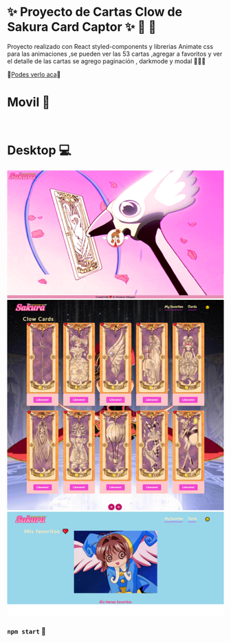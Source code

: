 # ✨ Proyecto de Cartas Clow de Sakura Card Captor ✨ 💖 💖

<p> Proyecto realizado con React styled-components y librerias Animate css para las animaciones ,se pueden ver las 53  cartas ,agregar a favoritos y ver el detalle de las cartas  se agrego paginación , darkmode y modal 💫💫🌈</p>

🌈<a href="https://sakura-clowcards.netlify.app/">Podes verlo aca</a>🌈

  <h1>Movil 📱</h1>
    <img src="https://github.com/flopixx/Sakuraclearcard/blob/master/src/img/movil.png" alt="" />

  <h1>Desktop 💻</h1>
   <img src="https://github.com/flopixx/Sakuraclearcard/blob/master/src/img/Sakura-clear-card%20(89.png" alt="" />
   <img src="https://github.com/flopixx/Sakuraclearcard/blob/master/src/img/Sakura-clear-card%20(3).png" alt="" />
   <img src="https://github.com/flopixx/Sakuraclearcard/blob/master/src/img/Sakura-clear-card%20(34.png" alt="" />

### `npm start` 🚀

